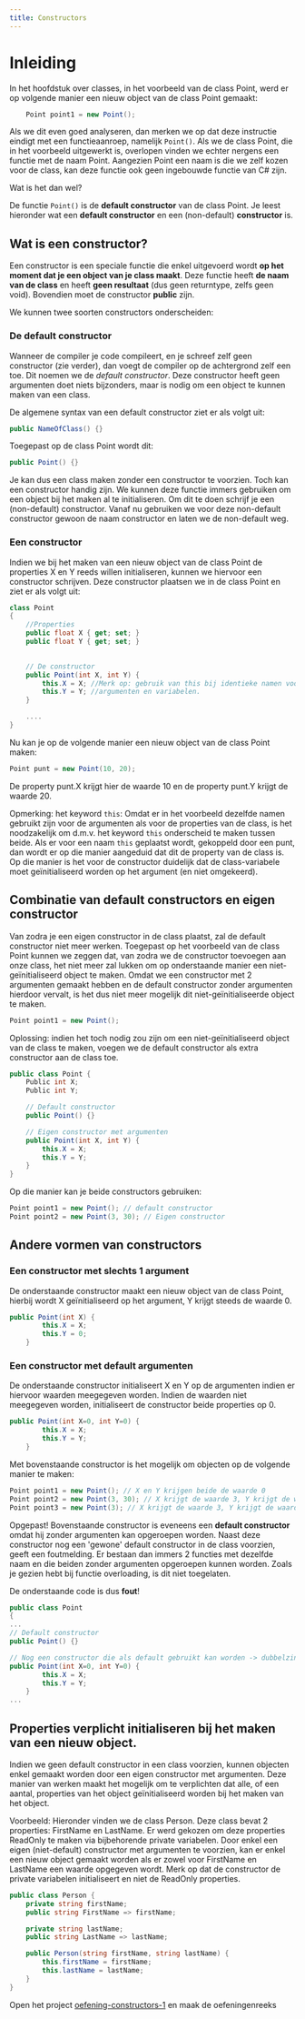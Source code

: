 ```yaml
---
title: Constructors
---
```


# Inleiding

In het hoofdstuk over classes, in het voorbeeld van de class Point, werd er op volgende manier een nieuw object van de class Point gemaakt:

```csharp
    Point point1 = new Point();
```

Als we dit even goed analyseren, dan merken we op dat deze instructie eindigt met een functieaanroep, namelijk `Point()`.
Als we de class Point, die in het voorbeeld uitgewerkt is, overlopen vinden we echter nergens een functie met de naam Point. Aangezien Point een naam is die we zelf kozen voor de class, kan deze functie ook geen ingebouwde functie van C# zijn.

Wat is het dan wel? 

De functie `Point()` is de __default constructor__ van de class Point. Je leest hieronder wat een __default constructor__ en een (non-default) __constructor__ is.


## Wat is een constructor?
Een constructor is een speciale functie die enkel uitgevoerd wordt __op het moment dat je een object van je class maakt__. Deze functie heeft __de naam van de class__ en heeft __geen resultaat__ (dus geen returntype, zelfs geen void). Bovendien moet de constructor __public__ zijn.

We kunnen twee soorten constructors onderscheiden:

### De default constructor
Wanneer de compiler je code compileert, en je schreef zelf geen constructor (zie verder), dan voegt de compiler op de achtergrond zelf een toe. Dit noemen we de _default constructor_. Deze constructor heeft geen argumenten doet niets bijzonders, maar is nodig om een object te kunnen maken van een class.

De algemene syntax van een default constructor ziet er als volgt uit:
```csharp
public NameOfClass() {}
```

Toegepast op de class Point wordt dit:
```csharp
public Point() {}
```

Je kan dus een class maken zonder een constructor te voorzien. Toch kan een constructor handig zijn. We kunnen deze functie immers gebruiken om een object bij het maken al te initialiseren. Om dit te doen schrijf je een (non-default) constructor. Vanaf nu gebruiken we voor deze non-default constructor gewoon de naam constructor en laten we de non-default weg.

### Een constructor
Indien we bij het maken van een nieuw object van de class Point de properties X en Y reeds willen initialiseren, kunnen we hiervoor een constructor schrijven. Deze constructor plaatsen we in de class Point en ziet er als volgt uit: 

```csharp
class Point
{
    //Properties
    public float X { get; set; }
    public float Y { get; set; }

    
    // De constructor
    public Point(int X, int Y) {
        this.X = X; //Merk op: gebruik van this bij identieke namen voor
        this.Y = Y; //argumenten en variabelen.
    }

    ....
}
```

Nu kan je op de volgende manier een nieuw object van de class Point maken:

```csharp
Point punt = new Point(10, 20);
```

De property punt.X krijgt hier de waarde 10 en de property punt.Y krijgt de waarde 20.

Opmerking: het keyword `this`:
Omdat er in het voorbeeld dezelfde namen gebruikt zijn voor de argumenten als voor de properties van de class, is het noodzakelijk om d.m.v. het keyword `this` onderscheid te maken tussen beide. Als er voor een naam `this` geplaatst wordt, gekoppeld door een punt, dan wordt er op die manier aangeduid dat dit de property van de class is. Op die manier is het voor de constructor duidelijk dat de class-variabele moet geïnitialiseerd worden op het argument (en niet omgekeerd).

## Combinatie van default constructors en eigen constructor
Van zodra je een eigen constructor in de class plaatst, zal de default constructor niet meer werken.
Toegepast op het voorbeeld van de class Point kunnen we zeggen dat, van zodra we de constructor toevoegen aan onze class, het niet meer zal lukken om op onderstaande manier een niet-geïnitialiseerd object te maken. Omdat we een constructor met 2 argumenten gemaakt hebben en de default constructor zonder argumenten hierdoor vervalt, is het dus niet meer mogelijk dit niet-geïnitialiseerde object te maken.

```csharp
Point point1 = new Point();
```

Oplossing: indien het toch nodig zou zijn om een niet-geïnitialiseerd object van de class te maken, voegen we de default constructor als extra constructor aan de class toe.

```csharp
public class Point {
    Public int X;
    Public int Y;

    // Default constructor
    public Point() {}

    // Eigen constructor met argumenten
    public Point(int X, int Y) {
        this.X = X;
        this.Y = Y;
    }
}
```

Op die manier kan je beide constructors gebruiken:

```csharp
Point point1 = new Point(); // default constructor
Point point2 = new Point(3, 30); // Eigen constructor
```

## Andere vormen van constructors

### Een constructor met slechts 1 argument

De onderstaande constructor maakt een nieuw object van de class Point, hierbij wordt X geïnitialiseerd op het argument, Y krijgt steeds de waarde 0.

```csharp
public Point(int X) {
        this.X = X;
        this.Y = 0;
    }
```

### Een constructor met default argumenten

De onderstaande constructor initialiseert X en Y op de argumenten indien er hiervoor waarden meegegeven worden. Indien de waarden niet meegegeven worden, initialiseert de constructor beide properties op 0.

```csharp
public Point(int X=0, int Y=0) {
        this.X = X;
        this.Y = Y;
    }
```
Met bovenstaande constructor is het mogelijk om objecten op de volgende manier te maken:

```csharp
Point point1 = new Point(); // X en Y krijgen beide de waarde 0
Point point2 = new Point(3, 30); // X krijgt de waarde 3, Y krijgt de waarde 30
Point point3 = new Point(3); // X krijgt de waarde 3, Y krijgt de waarde 0
```

Opgepast! 
Bovenstaande constructor is eveneens een __default constructor__ omdat hij zonder argumenten kan opgeroepen worden. Naast deze constructor nog een 'gewone' default constructor in de class voorzien, geeft een foutmelding. Er bestaan dan immers 2 functies met dezelfde naam en die beiden zonder argumenten opgeroepen kunnen worden. Zoals je gezien hebt bij functie overloading, is dit niet toegelaten.

De onderstaande code is dus __fout__!

```csharp
public class Point
{
...
// Default constructor
public Point() {}

// Nog een constructor die als default gebruikt kan worden -> dubbelzinnigheid -> fout!!!
public Point(int X=0, int Y=0) {
        this.X = X;
        this.Y = Y;
    }
...
```


## Properties verplicht initialiseren bij het maken van een nieuw object.
Indien we geen default constructor in een class voorzien, kunnen objecten enkel gemaakt worden door een eigen constructor met argumenten. Deze manier van werken maakt het mogelijk om te verplichten dat alle, of een aantal, properties van het object geïnitialiseerd worden bij het maken van het object.

Voorbeeld:
Hieronder vinden we de class Person. Deze class bevat 2 properties: FirstName en LastName. Er werd gekozen om deze properties ReadOnly te maken via bijbehorende private variabelen. 
Door enkel een eigen (niet-default) constructor met argumenten te voorzien, kan er enkel een nieuw object gemaakt worden als er zowel voor FirstName en LastName een waarde opgegeven wordt. Merk op dat de constructor de private variabelen initialiseert en niet de ReadOnly properties.

```csharp
public class Person {
    private string firstName;
    public string FirstName => firstName;

    private string lastName;
    public string LastName => lastName;

    public Person(string firstName, string lastName) {
        this.firstName = firstName;
        this.lastName = lastName;
    }
}
```

<div class="note oefening">
    <p>Open het project <a href="https://github.com/sma-it/oefening-constructors-1" target="_blank">oefening-constructors-1</a> en maak de oefeningenreeks</p>
</div>